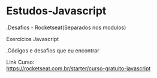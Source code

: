 # Estudos-Javascript <br/>

.Desafios - Rocketseat(Separados nos modulos)

 Exercícios Javascript
 
.Códigos e desafios que eu encontrar

Link Curso: <br/>
https://rocketseat.com.br/starter/curso-gratuito-javascript <br/>

